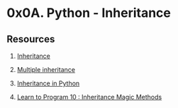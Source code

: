 # 0x0A. Python - Inheritance

## Resources

1. [Inheritance](https://docs.python.org/3/tutorial/classes.html#inheritance)

1. [Multiple inheritance](https://docs.python.org/3/tutorial/classes.html#multiple-inheritance)

1. [Inheritance in Python](https://www.packt.com/inheritance-python/)

1. [Learn to Program 10 : Inheritance Magic Methods](https://www.youtube.com/watch?v=d8kCdLCi6Lk)
